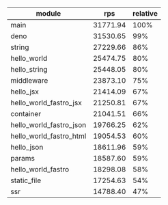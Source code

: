 
| module                  | rps      | relative |
| ----------------------- | -------- | -------- |
| main                    | 31771.94 | 100%     |
| deno                    | 31530.65 | 99%      |
| string                  | 27229.66 | 86%      |
| hello_world             | 25474.75 | 80%      |
| hello_string            | 25448.05 | 80%      |
| middleware              | 23873.10 | 75%      |
| hello_jsx               | 21414.09 | 67%      |
| hello_world_fastro_jsx  | 21250.81 | 67%      |
| container               | 21041.51 | 66%      |
| hello_world_fastro_json | 19766.25 | 62%      |
| hello_world_fastro_html | 19054.53 | 60%      |
| hello_json              | 18611.96 | 59%      |
| params                  | 18587.60 | 59%      |
| hello_world_fastro      | 18298.08 | 58%      |
| static_file             | 17254.63 | 54%      |
| ssr                     | 14788.40 | 47%      |